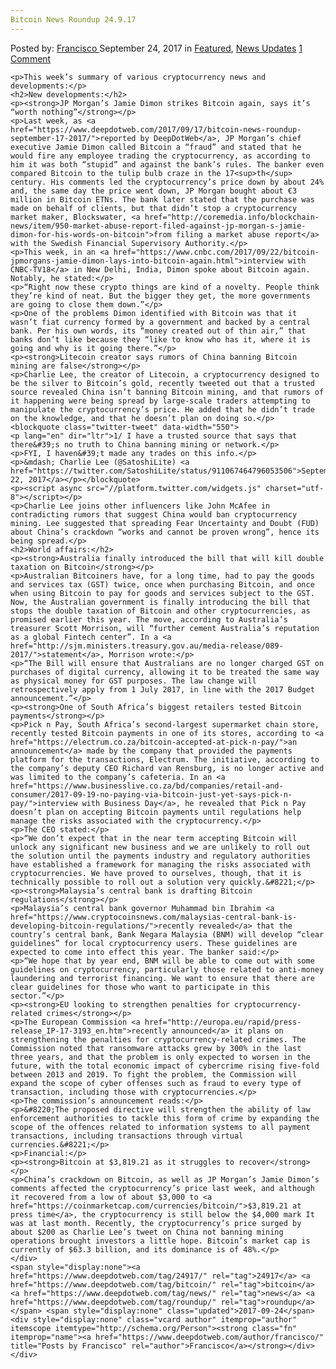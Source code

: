 ```yaml
---
Bitcoin News Roundup 24.9.17
---
```

<article class="post-listing post-22725 post type-post status-publish format-standard has-post-thumbnail hentry 
 tag-5960 tag-bitcoin tag-news tag-roundup">
    <div class="post-inner">
        <span>Posted by: <a href="https://www.deepdotweb.com/author/francisco/" title="">Francisco </a></span>
    <span>September 24, 2017</span>
    <span>in <a href="https://www.deepdotweb.com/category/deepdot-news/" rel="category tag">Featured</a>, <a href="https://www.deepdotweb.com/category/news-updates/" rel="category tag">News Updates</a></span>
    <span><a href="https://www.deepdotweb.com/2017/09/24/bitcoin-news-roundup-24-9-17/#comments">1 Comment</a></span>
    </p>
    <div class="clear"></div>
    
    <p>This week’s summary of various cryptocurrency news and developments:</p>
    <h2>New developments:</h2>
    <p><strong>JP Morgan’s Jamie Dimon strikes Bitcoin again, says it’s “worth nothing”</strong></p>
    <p>Last week, as <a href="https://www.deepdotweb.com/2017/09/17/bitcoin-news-roundup-september-17-2017/">reported by DeepDotWeb</a>, JP Morgan’s chief executive Jamie Dimon called Bitcoin a “fraud” and stated that he would fire any employee trading the cryptocurrency, as according to him it was both “stupid” and against the bank’s rules. The banker even compared Bitcoin to the tulip bulb craze in the 17<sup>th</sup> century. His comments led the cryptocurrency’s price down by about 24% and, the same day the price went down, JP Morgan bought about €3 million in Bitcoin ETNs. The bank later stated that the purchase was made on behalf of clients, but that didn’t stop a cryptocurrency market maker, Blockswater, <a href="http://coremedia.info/blockchain-news/item/950-market-abuse-report-filed-against-jp-morgan-s-jamie-dimon-for-his-words-on-bitcoin">from filing a market abuse report</a> with the Swedish Financial Supervisory Authority.</p>
    <p>This week, in an <a href="https://www.cnbc.com/2017/09/22/bitcoin-jpmorgans-jamie-dimon-lays-into-bitcoin-again.html">interview with CNBC-TV18</a> in New Delhi, India, Dimon spoke about Bitcoin again. Notably, he stated:</p>
    <p>“Right now these crypto things are kind of a novelty. People think they’re kind of neat. But the bigger they get, the more governments are going to close them down.”</p>
    <p>One of the problems Dimon identified with Bitcoin was that it wasn’t fiat currency formed by a government and backed by a central bank. Per his own words, its “money created out of thin air,” that banks don’t like because they “like to know who has it, where it is going and why is it going there.”</p>
    <p><strong>Litecoin creator says rumors of China banning Bitcoin mining are false</strong></p>
    <p>Charlie Lee, the creator of Litecoin, a cryptocurrency designed to be the silver to Bitcoin’s gold, recently tweeted out that a trusted source revealed China isn’t banning Bitcoin mining, and that rumors of it happening were being spread by large-scale traders attempting to manipulate the cryptocurrency’s price. He added that he didn’t trade on the knowledge, and that he doesn’t plan on doing so.</p>
    <blockquote class="twitter-tweet" data-width="550">
    <p lang="en" dir="ltr">1/ I have a trusted source that says that there&#39;s no truth to China banning mining or network.</p>
    <p>FYI, I haven&#39;t made any trades on this info.</p>
    <p>&mdash; Charlie Lee (@SatoshiLite) <a href="https://twitter.com/SatoshiLite/status/911067464796053506">September 22, 2017</a></p></blockquote>
    <p><script async src="//platform.twitter.com/widgets.js" charset="utf-8"></script></p>
    <p>Charlie Lee joins other influencers like John McAfee in contradicting rumors that suggest China would ban cryptocurrency mining. Lee suggested that spreading Fear Uncertainty and Doubt (FUD) about China’s crackdown “works and cannot be proven wrong”, hence its being spread.</p>
    <h2>World affairs:</h2>
    <p><strong>Australia finally introduced the bill that will kill double taxation on Bitcoin</strong></p>
    <p>Australian Bitcoiners have, for a long time, had to pay the goods and services tax (GST) twice, once when purchasing Bitcoin, and once when using Bitcoin to pay for goods and services subject to the GST. Now, the Australian government is finally introducing the bill that stops the double taxation of Bitcoin and other cryptocurrencies, as promised earlier this year. The move, according to Australia’s treasurer Scott Morrison, will “further cement Australia’s reputation as a global Fintech center”. In a <a href="http://sjm.ministers.treasury.gov.au/media-release/089-2017/">statement</a>, Morrison wrote:</p>
    <p>“The Bill will ensure that Australians are no longer charged GST on purchases of digital currency, allowing it to be treated the same way as physical money for GST purposes. The law change will retrospectively apply from 1 July 2017, in line with the 2017 Budget announcement.”</p>
    <p><strong>One of South Africa’s biggest retailers tested Bitcoin payments</strong></p>
    <p>Pick n Pay, South Africa’s second-largest supermarket chain store, recently tested Bitcoin payments in one of its stores, according to <a href="https://electrum.co.za/bitcoin-accepted-at-pick-n-pay/">an announcement</a> made by the company that provided the payments platform for the transactions, Electrum. The initiative, according to the company’s deputy CEO Richard van Rensburg, is no longer active and was limited to the company’s cafeteria. In an <a href="https://www.businesslive.co.za/bd/companies/retail-and-consumer/2017-09-19-no-paying-via-bitcoin-just-yet-says-pick-n-pay/">interview with Business Day</a>, he revealed that Pick n Pay doesn’t plan on accepting Bitcoin payments until regulations help manage the risks associated with the cryptocurrency.</p>
    <p>The CEO stated:</p>
    <p>“We don’t expect that in the near term accepting Bitcoin will unlock any significant new business and we are unlikely to roll out the solution until the payments industry and regulatory authorities have established a framework for managing the risks associated with cryptocurrencies. We have proved to ourselves, though, that it is technically possible to roll out a solution very quickly.&#8221;</p>
    <p><strong>Malaysia’s central bank is drafting Bitcoin regulations</strong></p>
    <p>Malaysia’s central bank governor Muhammad bin Ibrahim <a href="https://www.cryptocoinsnews.com/malaysias-central-bank-is-developing-bitcoin-regulations/">recently revealed</a> that the country’s central bank, Bank Negara Malaysia (BNM) will develop “clear guidelines” for local cryptocurrency users. These guidelines are expected to come into effect this year. The banker said:</p>
    <p>“We hope that by year end, BNM will be able to come out with some guidelines on cryptocurrency, particularly those related to anti-money laundering and terrorist financing. We want to ensure that there are clear guidelines for those who want to participate in this sector.”</p>
    <p><strong>EU looking to strengthen penalties for cryptocurrency-related crimes</strong></p>
    <p>The European Commission <a href="http://europa.eu/rapid/press-release_IP-17-3193_en.htm">recently announced</a> it plans on strengthening the penalties for cryptocurrency-related crimes. The Commission noted that ransomware attacks grew by 300% in the last three years, and that the problem is only expected to worsen in the future, with the total economic impact of cybercrime rising five-fold between 2013 and 2019. To fight the problem, the Commission will expand the scope of cyber offenses such as fraud to every type of transaction, including those with cryptocurrencies.</p>
    <p>The commission’s announcement reads:</p>
    <p>&#8220;The proposed directive will strengthen the ability of law enforcement authorities to tackle this form of crime by expanding the scope of the offences related to information systems to all payment transactions, including transactions through virtual currencies.&#8221;</p>
    <p>Financial:</p>
    <p><strong>Bitcoin at $3,819.21 as it struggles to recover</strong></p>
    <p>China’s crackdown on Bitcoin, as well as JP Morgan’s Jamie Dimon’s comments affected the cryptocurrency’s price last week, and although it recovered from a low of about $3,000 to <a href="https://coinmarketcap.com/currencies/bitcoin/">$3,819.21 at press time</a>, the cryptocurrency is still below the $4,000 mark It was at last month. Recently, the cryptocurrency’s price surged by about $200 as Charlie Lee’s tweet on China not banning mining operations brought investors a little hope. Bitcoin’s market cap is currently of $63.3 billion, and its dominance is of 48%.</p>
    </div>
    <span style="display:none"><a href="https://www.deepdotweb.com/tag/24917/" rel="tag">24917</a> <a href="https://www.deepdotweb.com/tag/bitcoin/" rel="tag">bitcoin</a> <a href="https://www.deepdotweb.com/tag/news/" rel="tag">news</a> <a href="https://www.deepdotweb.com/tag/roundup/" rel="tag">roundup</a></span> <span style="display:none" class="updated">2017-09-24</span>
    <div style="display:none" class="vcard author" itemprop="author" itemscope itemtype="http://schema.org/Person"><strong class="fn" itemprop="name"><a href="https://www.deepdotweb.com/author/francisco/" title="Posts by Francisco" rel="author">Francisco</a></strong></div>
    </div>
</article>

